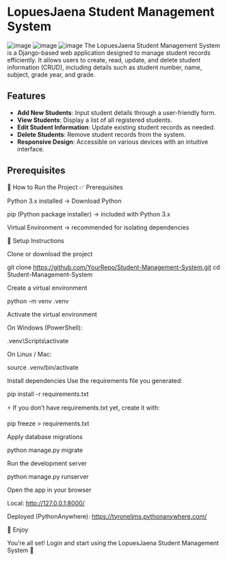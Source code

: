 # LopuesJaena Student Management System
![image](https://github.com/user-attachments/assets/aca09ed4-737c-454d-90b6-f7a352df233c)
![image](https://github.com/user-attachments/assets/624707b6-b6f5-48f5-9749-9838197d79be)
![image](https://github.com/user-attachments/assets/d3de78dd-469b-4d2d-b500-2e060076de1e)
The LopuesJaena Student Management System is a Django-based web application designed to manage student records efficiently. It allows users to create, read, update, and delete student information (CRUD), including details such as student number, name, subject, grade year, and grade.
## Features

* **Add New Students**: Input student details through a user-friendly form.
* **View Students**: Display a list of all registered students.
* **Edit Student Information**: Update existing student records as needed.
* **Delete Students**: Remove student records from the system.
* **Responsive Design**: Accessible on various devices with an intuitive interface.

## Prerequisites

🚀 How to Run the Project
✅ Prerequisites

Python 3.x installed → Download Python

pip (Python package installer) → included with Python 3.x

Virtual Environment → recommended for isolating dependencies

🔧 Setup Instructions

Clone or download the project

git clone https://github.com/YourRepo/Student-Management-System.git
cd Student-Management-System

Create a virtual environment

python -m venv .venv


Activate the virtual environment

On Windows (PowerShell):

.venv\Scripts\activate


On Linux / Mac:

source .venv/bin/activate


Install dependencies
Use the requirements file you generated:

pip install -r requirements.txt


⚡ If you don’t have requirements.txt yet, create it with:

pip freeze > requirements.txt


Apply database migrations

python manage.py migrate


Run the development server

python manage.py runserver


Open the app in your browser

Local: http://127.0.0.1:8000/

Deployed (PythonAnywhere): https://tyroneljms.pythonanywhere.com/

🎉 Enjoy

You’re all set! Login and start using the LopuesJaena Student Management System 🚀
